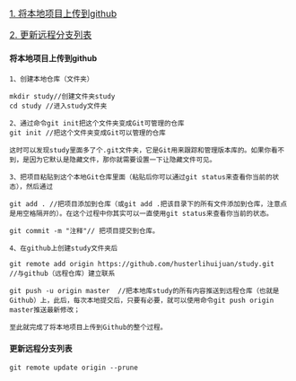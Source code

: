 
<a href="#将本地项目上传到github" style="font-size:16px">1. 将本地项目上传到github<a>

<a href="#更新远程分支列表" style="font-size:16px">2. 更新远程分支列表</a>

#### 将本地项目上传到github

    1、创建本地仓库（文件夹）

    mkdir study//创建文件夹study
    cd study //进入study文件夹

    2、通过命令git init把这个文件夹变成Git可管理的仓库
    git init //把这个文件夹变成Git可以管理的仓库

    这时可以发现study里面多了个.git文件夹，它是Git用来跟踪和管理版本库的。如果你看不到，是因为它默认是隐藏文件，那你就需要设置一下让隐藏文件可见。

    3、把项目粘贴到这个本地Git仓库里面（粘贴后你可以通过git status来查看你当前的状态），然后通过

    git add . //把项目添加到仓库（或git add .把该目录下的所有文件添加到仓库，注意点是用空格隔开的）。在这个过程中你其实可以一直使用git status来查看你当前的状态。

    git commit -m "注释"// 把项目提交到仓库。

    4、在github上创建study文件夹后

    git remote add origin https://github.com/husterlihuijuan/study.git   //与github（远程仓库）建立联系

    git push -u origin master  //把本地库study的所有内容推送到远程仓库（也就是Github）上，此后，每次本地提交后，只要有必要，就可以使用命令git push origin master推送最新修改；

    至此就完成了将本地项目上传到Github的整个过程。

#### 更新远程分支列表

    git remote update origin --prune 